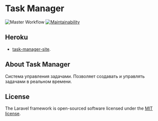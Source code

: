 <p align="center"><h1 color="red">Task Manager</h1></p>

![Master Workflow](https://github.com/Rinatsin/php-project-lvl4/workflows/hexlet-check/badge.svg)
[![Maintainability](https://api.codeclimate.com/v1/badges/31411c7e2a9f7128e2c8/maintainability)](https://codeclimate.com/github/Rinatsin/php-project-lvl4/maintainability)

## Heroku
- [task-manager-site](https://boiling-crag-79525.herokuapp.com).

## About Task Manager

Система управления задачами. Позволяет создавать и управлять задачами в реальном времени.

## License

The Laravel framework is open-sourced software licensed under the [MIT license](https://opensource.org/licenses/MIT).
